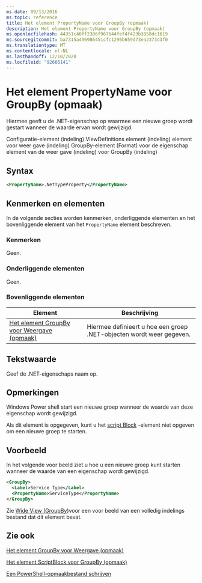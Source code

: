 ```yaml
---
ms.date: 09/13/2016
ms.topic: reference
title: Het element PropertyName voor GroupBy (opmaak)
description: Het element PropertyName voor GroupBy (opmaak)
ms.openlocfilehash: 44351c46ff2386f967644fef4f423b3858dc1619
ms.sourcegitcommit: ba7315a496986451cfc1296b659d73ea2373d3f0
ms.translationtype: MT
ms.contentlocale: nl-NL
ms.lasthandoff: 12/10/2020
ms.locfileid: "92666141"
---
```

# <a name="propertyname-element-for-groupby-format"></a>Het element PropertyName voor GroupBy (opmaak)

Hiermee geeft u de .NET-eigenschap op waarmee een nieuwe groep wordt gestart wanneer de waarde ervan wordt gewijzigd.

Configuratie-element (indeling) ViewDefinitions element (indeling) element voor weer gave (indeling) GroupBy-element (Format) voor de eigenschap element van de weer gave (indeling) voor GroupBy (indeling)

## <a name="syntax"></a>Syntax

```xml
<PropertyName>.NetTypeProperty</PropertyName>
```

## <a name="attributes-and-elements"></a>Kenmerken en elementen

In de volgende secties worden kenmerken, onderliggende elementen en het bovenliggende element van het `PropertyName` element beschreven.

### <a name="attributes"></a>Kenmerken

Geen.

### <a name="child-elements"></a>Onderliggende elementen

Geen.

### <a name="parent-elements"></a>Bovenliggende elementen

|Element|Beschrijving|
|-------------|-----------------|
|[Het element GroupBy voor Weergave (opmaak)](./groupby-element-for-view-format.md)|Hiermee definieert u hoe een groep .NET-objecten wordt weer gegeven.|

## <a name="text-value"></a>Tekstwaarde

Geef de .NET-eigenschaps naam op.

## <a name="remarks"></a>Opmerkingen

Windows Power shell start een nieuwe groep wanneer de waarde van deze eigenschap wordt gewijzigd.

Als dit element is opgegeven, kunt u het [script Block](./scriptblock-element-for-groupby-format.md) -element niet opgeven om een nieuwe groep te starten.

## <a name="example"></a>Voorbeeld

In het volgende voor beeld ziet u hoe u een nieuwe groep kunt starten wanneer de waarde van een eigenschap wordt gewijzigd.

```xml
<GroupBy>
  <Label>Service Type</Label>
  <PropertyName>ServiceType</PropertyName>
</GroupBy>

```

Zie [Wide View (GroupBy)](./wide-view-groupby.md)voor een voor beeld van een volledig indelings bestand dat dit element bevat.

## <a name="see-also"></a>Zie ook

[Het element GroupBy voor Weergave (opmaak)](./groupby-element-for-view-format.md)

[Het element ScriptBlock voor GroupBy (opmaak)](./scriptblock-element-for-groupby-format.md)

[Een PowerShell-opmaakbestand schrijven](./writing-a-powershell-formatting-file.md)
